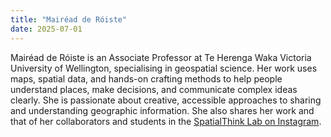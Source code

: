 ```yaml
---
title: "Mairéad de Róiste"
date: 2025-07-01
---
```


Mairéad de Róiste is an Associate Professor at Te Herenga Waka Victoria
University of Wellington, specialising in geospatial science. Her work uses
maps, spatial data, and hands-on crafting methods to help people understand
places, make decisions, and communicate complex ideas clearly. She is
passionate about creative, accessible approaches to sharing and understanding
geographic information. She also shares her work and that of her collaborators
and students in the 
[SpatialThink Lab on Instagram](https://www.instagram.com/spatialthinklab/).

